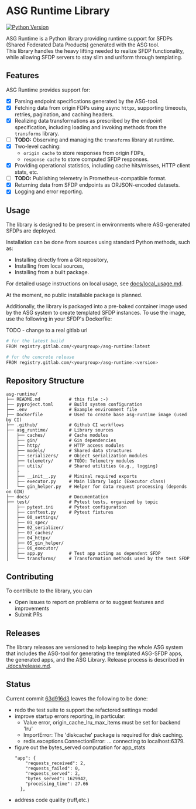 # ASG Runtime Library

[![Python Version](https://img.shields.io/badge/python-3.12-blue.svg)](https://www.python.org/downloads/release/python-3120/)
<!-- [![License: MIT](https://img.shields.io/badge/license-MIT-green.svg)](https://opensource.org/licenses/MIT)
[![Status: Alpha](https://img.shields.io/badge/status-alpha-lightgrey.svg)]() -->

ASG Runtime is a Python library providing runtime support for SFDPs (Shared Federated Data Products) generated with the ASG tool.  
This library handles the heavy lifting needed to realize SFDP functionality, while allowing SFDP servers to stay slim and uniform through templating.

## Features

ASG Runtime provides support for:

- [x] Parsing endpoint specifications generated by the ASG-tool.
- [x] Fetching data from origin FDPs using async `httpx`, supporting timeouts, retries, pagination, and caching headers.
- [x] Realizing data transformations as prescribed by the endpoint specification, including loading and invoking methods from the `transforms` library.
- [ ] **TODO:** Observing and managing the `transforms` library at runtime.
- [x] Two-level caching:  
  - `origin cache` to store responses from origin FDPs,  
  - `response cache` to store computed SFDP responses.
- [x] Providing operational statistics, including cache hits/misses, HTTP client stats, etc.
- [ ] **TODO:** Publishing telemetry in Prometheus-compatible format.
- [x] Returning data from SFDP endpoints as ORJSON-encoded datasets.
- [x] Logging and error reporting.

## Usage

The library is designed to be present in environments where ASG-generated SFDPs are deployed.

Installation can be done from sources using standard Python methods, such as:
- Installing directly from a Git repository,
- Installing from local sources,
- Installing from a built package.

For detailed usage instructions on local usage, see [docs/local_usage.md](./docs/local_usage.md).

At the moment, no public installable package is planned.  

Additionally, the library is packaged into a pre-baked container image used by the ASG system to create templated SFDP instances. To use the image, use the following in your SFDP's Dockerfile:

TODO - change to a real gitlab url
```sh
# for the latest build
FROM registry.gitlab.com/<yourgroup>/asg-runtime:latest 

# for the concrete release
FROM registry.gitlab.com/<yourgroup>/asg-runtime:<version> 
```

## Repository Structure

```text
asg-runtime/
├── README.md           # this file :-)
├── pyproject.toml      # Build system configuration
├── .env                # Example environment file
├── Dockerfile          # Used to create base asg-runtime image (used by CI)
├── .github/            # Github CI workflows
├── asg_runtime/        # Library sources
│   ├── caches/         # Cache modules
│   ├── gin/            # Gin dependencies
│   ├── http/           # HTTP access modules
│   ├── models/         # Shared data structures
│   ├── serializers/    # Object serialization modules
│   ├── telemetry/      # TODO: Telemetry modules
│   ├── utils/          # Shared utilities (e.g., logging)
│   ├
│   ├── __init__.py     # Mininal required exports 
│   ├── executor.py     # Main library logic (Executor class)
│   └── gin_helper.py   # Helper for data request processing (depends on GIN)
├── docs/               # Documentation
├── test/               # Pytest tests, organized by topic
│   ├── pytest.ini      # Pytest configuration
│   ├── conftest.py     # Pytest fixtures
│   ├── 00_settings/
│   ├── 01_spec/
│   ├── 02_serializer/
│   ├── 03_caches/
│   ├── 04_httpx/
│   ├── 05_gin_helper/
│   ├── 06_executor/
│   ├── app.py          # Test app acting as dependent SFDP
│   └── transforms/     # Transformation methods used by the test SFDP
```

## Contributing

To contribute to the library, you can 
- Open issues to report on problems or to suggest features and improvements
- Submit PRs

## Releases

The library releases are versioned to help keeping the whole ASG system that includes the ASG-tool for generating the templated ASG-SFDP apps, the generated apps, and the ASG Library. Release process is described in [./docs/release.md](./docs/release.md).

## Status

Current commit [63d916d3](https://github.com/KathyBarabash/asg-runtime/commit/89678fd1dc7e904a3f88534a228c70da63d916d3requires) leaves the following to be done:

- redo the test suite to support the refactored settings model 
- improve startup errors reporting, in particular:
  - Value error, origin_cache_lru_max_items must be set for backend 'lru'
  - ImportError: The 'diskcache' package is required for disk caching.
  - redis.exceptions.ConnectionError: ... connecting to localhost:6379.
- figure out the bytes_served computation for app_stats
  ```
  "app": {
      "requests_received": 2,
      "requests_failed": 0,
      "requests_served": 2,
      "bytes_served": 1629942,
      "processing_time": 27.66
    },
  ```
- address code quality (ruff,etc.)